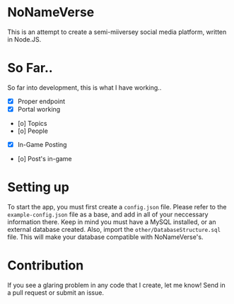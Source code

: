 # NoNameVerse

This is an attempt to create a semi-miiversey social media platform, written in Node.JS.

# So Far..

So far into development, this is what I have working..
- [x] Proper endpoint
- [x] Portal working
- [o] Topics
- [o] People
- [x] In-Game Posting
- [o] Post's in-game

# Setting up

To start the app, you must first create a `config.json` file. Please refer to the `example-config.json` file as a base, and add in all of your neccessary information there. Keep in mind you must have a MySQL installed, or an external database created. Also, import the `other/DatabaseStructure.sql` file. This will make your database compatible with NoNameVerse's.

# Contribution

If you see a glaring problem in any code that I create, let me know! Send in a pull request or submit an issue.